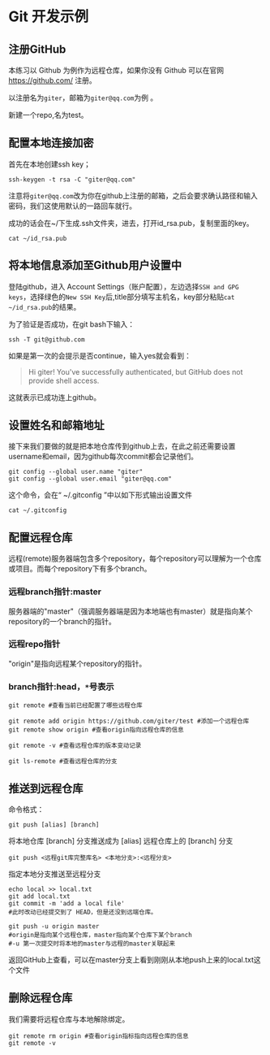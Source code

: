 # Git 开发示例

## 注册GitHub
本练习以 Github 为例作为远程仓库，如果你没有 Github 可以在官网 https://github.com/ 注册。

以注册名为`giter`，邮箱为`giter@qq.com`为例 。

新建一个repo,名为test。

## 配置本地连接加密
首先在本地创建ssh key；
```shell
ssh-keygen -t rsa -C "giter@qq.com"
```
注意将`giter@qq.com`改为你在github上注册的邮箱，之后会要求确认路径和输入密码，我们这使用默认的一路回车就行。

成功的话会在~/下生成.ssh文件夹，进去，打开id_rsa.pub，复制里面的key。

```shell
cat ~/id_rsa.pub
```
## 将本地信息添加至Github用户设置中
登陆github，进入 Account Settings（账户配置），左边选择`SSH and GPG keys`，选择绿色的`New SSH Key`后,title部分填写主机名，key部分粘贴`cat ~/id_rsa.pub`的结果。

为了验证是否成功，在git bash下输入：
```shell
ssh -T git@github.com
```
如果是第一次的会提示是否continue，输入yes就会看到：

> Hi giter! You've successfully authenticated, but GitHub does not provide shell access.

这就表示已成功连上github。

## 设置姓名和邮箱地址
接下来我们要做的就是把本地仓库传到github上去，在此之前还需要设置username和email，因为github每次commit都会记录他们。

```shell
git config --global user.name "giter"
git config --global user.email "giter@qq.com"
```
这个命令，会在“ ~/.gitconfig ”中以如下形式输出设置文件
```shell
cat ~/.gitconfig
```

## 配置远程仓库
远程(remote)服务器端包含多个repository，每个repository可以理解为一个仓库或项目。而每个repository下有多个branch。

### 远程branch指针:master

服务器端的"master"（强调服务器端是因为本地端也有master）就是指向某个repository的一个branch的指针。

### 远程repo指针
"origin"是指向远程某个repository的指针。

### branch指针:head，`*`号表示
```shell
git remote #查看当前已经配置了哪些远程仓库

git remote add origin https://github.com/giter/test #添加一个远程仓库
git remote show origin #查看origin指向远程仓库的信息

git remote -v #查看远程仓库的版本变动记录

git ls-remote #查看远程仓库的分支
```
## 推送到远程仓库

命令格式：

`git push [alias] [branch]`


将本地仓库 [branch] 分支推送成为 [alias] 远程仓库上的 [branch] 分支


`git push <远程git库完整库名> <本地分支>:<远程分支>`

指定本地分支推送至远程分支

```shell
echo local >> local.txt
git add local.txt
git commit -m 'add a local file'
#此时改动已经提交到了 HEAD，但是还没到远端仓库。

git push -u origin master
#origin是指向某个远程仓库，master指向某个仓库下某个branch
#-u 第一次提交时将本地的master与远程的master关联起来
```
返回GitHub上查看，可以在master分支上看到刚刚从本地push上来的local.txt这个文件


## 删除远程仓库
我们需要将远程仓库与本地解除绑定。
```shell
git remote rm origin #查看origin指标指向远程仓库的信息
git remote -v
```
